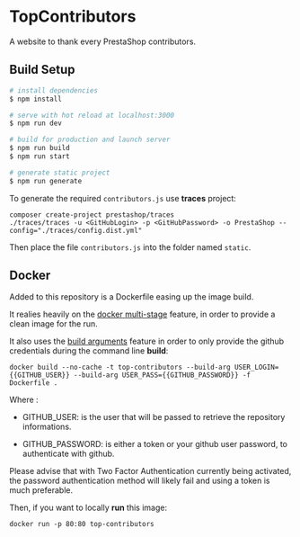 # TopContributors

A website to thank every PrestaShop contributors.

## Build Setup

```bash
# install dependencies
$ npm install

# serve with hot reload at localhost:3000
$ npm run dev

# build for production and launch server
$ npm run build
$ npm run start

# generate static project
$ npm run generate
```

To generate the required `contributors.js` use **traces** project:

```
composer create-project prestashop/traces
./traces/traces -u <GitHubLogin> -p <GitHubPassword> -o PrestaShop --config="./traces/config.dist.yml"
```

Then place the file `contributors.js` into the folder named `static`.

## Docker

Added to this repository is a Dockerfile easing up the image build.

It realies heavily on the [docker multi-stage](https://docs.docker.com/develop/develop-images/multistage-build/) feature, in order to provide a clean image for the run.

It also uses the [build arguments](https://docs.docker.com/engine/reference/commandline/build/#set-build-time-variables---build-arg) feature in order to only provide the github credentials during the command line **build**:

```
docker build --no-cache -t top-contributors --build-arg USER_LOGIN={{GITHUB_USER}} --build-arg USER_PASS={{GITHUB_PASSWORD}} -f Dockerfile .
```

Where :

- GITHUB_USER: is the user that will be passed to retrieve the repository informations.

- GITHUB_PASSWORD: is either a token or your github user password, to authenticate with github.

Please advise that with Two Factor Authentication currently being activated, the password authentication method will likely fail and using a token is much preferable.

Then, if you want to locally **run** this image:

```
docker run -p 80:80 top-contributors
```
